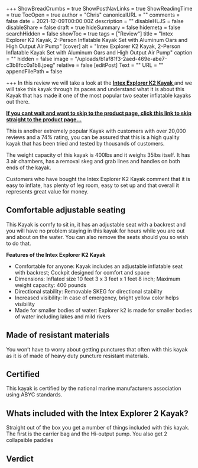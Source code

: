 +++
ShowBreadCrumbs = true
ShowPostNavLinks = true
ShowReadingTime = true
TocOpen = true
author = "Chris"
canonicalURL = ""
comments = false
date = 2021-12-09T00:00:00Z
description = ""
disableHLJS = false
disableShare = false
draft = true
hideSummary = false
hidemeta = false
searchHidden = false
showToc = true
tags = ["Review"]
title = "Intex Explorer K2 Kayak, 2-Person Inflatable Kayak Set with Aluminum Oars and High Output Air Pump"
[cover]
alt = "Intex Explorer K2 Kayak, 2-Person Inflatable Kayak Set with Aluminum Oars and High Output Air Pump"
caption = ""
hidden = false
image = "/uploads/b1af81f3-2aed-469e-abe7-c3b8fcc0a1b8.jpeg"
relative = false
[editPost]
Text = ""
URL = ""
appendFilePath = false

+++
In this review we will take a look at the [**Intex Explorer K2 Kayak** ](#)and we will take this kayak through its paces and understand what it is about this Kayak that has made it one of the most popular two seater inflatable kayaks out there.  

[**If you cant wait and want to skip to the product page, click this link to skip straight to the product page…**](#)

This is another extremely popular Kayak with customers with over 20,000 reviews and a 74% rating, you can be assured that this is a high quality kayak that has been tried and tested by thousands of customers.

The weight capacity of this kayak is 400lbs and it weighs 35lbs itself.  It has 3 air chambers, has a removal skeg and grab lines and handles on both ends of the kayak.  

Customers who have bought the Intex Explorer K2 Kayak comment that it is easy to inflate, has plenty of leg room, easy to set up and that overall it represents great value for money.

## Comfortable adjustable seating

This Kayak is comfy to sit in, it has an adjustable seat with a backrest and you will have no problem staying in this kayak for hours while you are out and about on the water.  You can also remove the seats should you so wish to do that.

**Features of the Intex Explorer K2 Kayak**

* Comfortable for anyone: Kayak includes an adjustable inflatable seat with backrest; Cockpit designed for comfort and space
* Dimensions: Inflated size 10 feet 3 x 3 feet x 1 feet 8 inch; Maximum weight capacity: 400 pounds
* Directional stability: Removable SKEG for directional stability
* Increased visibility: In case of emergency, bright yellow color helps visibility
* Made for smaller bodies of water: Explorer k2 is made for smaller bodies of water including lakes and mild rivers

## Made of resistant materials

You won’t have to worry about getting punctures that often with this kayak as it is of made of heavy duty puncture resistant materials.

## Certified

This kayak is certified by the national marine manufacturers association using ABYC standards.

## Whats included with the Intex Explorer 2 Kayak?

Straight out of the box you get a number of things included with this kayak.  The first is the carrier bag and  the Hi-output pump.  You also get 2 collapsible paddles

## Verdict